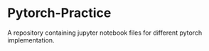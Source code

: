 # Pytorch-Practice
A repository containing jupyter notebook files for different pytorch implementation.
